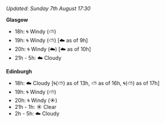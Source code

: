*Updated: Sunday 7th August 17:30*

**Glasgow**

* 18h: :cyclone: Windy (:partly_sunny:)
* 19h: :cyclone: Windy (:partly_sunny:) [:cloud: as of 9h]
* 20h: :cyclone: Windy (:cloud:) [:cloud: as of 10h]
* 21h - 5h: :cloud: Cloudy

**Edinburgh**

* 18h: :cloud: Cloudy [:cyclone:(:partly_sunny:) as of 13h, :partly_sunny: as of 16h, :cyclone:(:partly_sunny:) as of 17h]
* 19h: :cyclone: Windy (:partly_sunny:)
* 20h: :cyclone: Windy (:sunny:)
* 21h - 1h: :sunny: Clear
* 2h - 5h: :cloud: Cloudy
